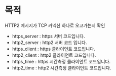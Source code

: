 # 목적 
HTTP2 메시지가 TCP 커넥션 하나로 오고가는지 확인

* https_server : https 서버 코드입니다.
* http2_server : http2 서버 코드 입니다.
* https_client : https 클라이언트 코드입니다.
* http2_client : http2 클라이언트 코드입니다.
* https_time : https 시간측정 클라이언트 코드입니다.
* http2_time : http2 시간측정 클라이언트 코드입니다.